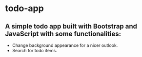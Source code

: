 # todo-app

## A simple todo app built with Bootstrap and JavaScript with some functionalities:

* Change background appearance for a nicer outlook.
* Search for todo items.
